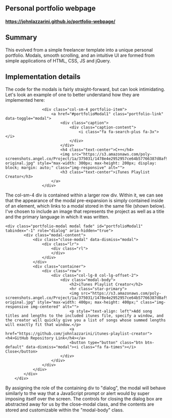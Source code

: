## Personal portfolio webpage
#### https://johnlazzarini.github.io/portfolio-webpage/

## Summary
This evolved from a simple freelancer template into a unique personal portfolio.  Modals, smooth scrolling, and an intuitive UI are formed from simple applications of HTML, CSS, JS and jQuery.

## Implementation details

The code for the modals is fairly straight-forward, but can look intimidating.  Let's look an example of one to better understand how they are implemented here:

```
                <div class="col-sm-4 portfolio-item">
                    <a href="#portfolioModal1" class="portfolio-link" data-toggle="modal">
                        <div class="caption">
                            <div class="caption-content">
                                <i class="fa fa-search-plus fa-3x"></i>
                            </div>
                        </div>
                        <h4 class="text-center">C++</h4>
                        <img src="https://s3.amazonaws.com/poly-screenshots.angel.co/Project/1a/375031/1478e4e2952957ce64b57766387d8af9-original.jpg" style="max-width: 300px; max-height: 200px; display: block; margin: auto;" class="img-responsive" alt="">
                        <h3 class="text-center">iTunes Playlist Creator</h3>
                    </a>
                </div>
```

The col-sm-4 div is contained within a larger row div.  Within it, we can see that the appearance of the modal pre-expansion is simply contained inside of an <a> element, which links to a modal stored in the same file (shown below).  I've chosen to include an image that represents the project as well as a title and the primary language in which it was written.

```
<div class="portfolio-modal modal fade" id="portfolioModal1" tabindex="-1" role="dialog" aria-hidden="true">
        <div class="modal-content">
            <div class="close-modal" data-dismiss="modal">
                <div class="lr">
                    <div class="rl">
                    </div>
                </div>
            </div>
            <div class="container">
                <div class="row">
                    <div class="col-lg-8 col-lg-offset-2">
                        <div class="modal-body">
                            <h2>iTunes Playlist Creator</h2>
                            <hr class="star-primary">
                            <img src="https://s3.amazonaws.com/poly-screenshots.angel.co/Project/1a/375031/1478e4e2952957ce64b57766387d8af9-original.jpg" style="max-width: 400px; max-height: 400px;" class="img-responsive img-centered" alt="">
                            <p style="text-align: left">Add song titles and lengths to the included itunes file, specify a window, and the creator will quickly give you a list of songs whose summed lengths will exactly fit that window.</p>
                            <a href="https://github.com/johnlazzarini/itunes-playlist-creator"><h4>GitHub Repository Link</h4></a>
                            <button type="button" class="btn btn-default" data-dismiss="modal"><i class="fa fa-times"></i> Close</button>
                        </div>
                    </div>
                </div>
            </div>
        </div>
    </div>
```
By assigning the role of the containing div to "dialog", the modal will behave similarly to the way that a JavaScript prompt or alert would by super imposing itself over the screen.  The controls for closing the dialog box are abstracted away for us by the close-modal class, and the contents are stored and customizable within the "modal-body" class.

